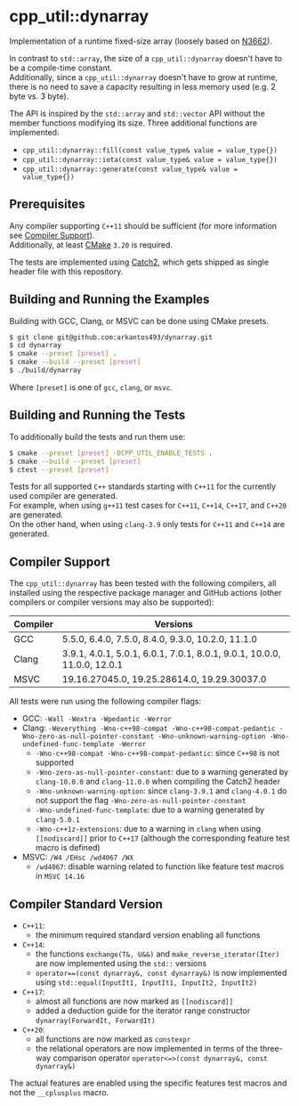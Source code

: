 # cpp_util::dynarray

Implementation of a runtime fixed-size array (loosely based on [N3662](http://www.open-std.org/jtc1/sc22/wg21/docs/papers/2013/n3662)).

In contrast to `std::array`, the size of a `cpp_util::dynarray` doesn't have to be a compile-time constant. <br>
Additionally, since a `cpp_util::dynarray` doesn't have to grow at runtime, there is no need to save a capacity resulting in less memory used (e.g. 2 byte vs. 3 byte).

The API is inspired by the `std::array` and `std::vector` API without the member functions modifying its size. Three additional functions
are implemented:

- `cpp_util::dynarray::fill(const value_type& value = value_type{})`
- `cpp_util::dynarray::iota(const value_type& value = value_type{})`
- `cpp_util::dynarray::generate(const value_type& value = value_type{})`

## Prerequisites

Any compiler supporting `C++11` should be sufficient (for more information see [Compiler Support](#compiler-support)). <br>
Additionally, at least [CMake](https://cmake.org/) `3.20` is required.

The tests are implemented using [Catch2](https://github.com/catchorg/Catch2/tree/v2.x), which gets shipped as single header file with this repository.

## Building and Running the Examples

Building with GCC, Clang, or MSVC can be done using CMake presets.

```bash
$ git clone git@github.com:arkantos493/dynarray.git
$ cd dynarray
$ cmake --preset [preset] .
$ cmake --build --preset [preset]
$ ./build/dynarray
```

Where `[preset]` is one of `gcc`, `clang`, or `msvc`.

## Building and Running the Tests

To additionally build the tests and run them use:

```bash
$ cmake --preset [preset] -DCPP_UTIL_ENABLE_TESTS .
$ cmake --build --preset [preset]
$ ctest --preset [preset]
```

Tests for all supported `C++` standards starting with `C++11` for the currently used compiler are generated. <br>
For example, when using `g++11` test cases for `C++11`, `C++14`, `C++17`, and `C++20` are generated. <br>
On the other hand, when using `clang-3.9` only tests for `C++11` and `C++14` are generated.

## Compiler Support

The `cpp_util::dynarray` has been tested with the following compilers, all installed using the respective package
manager and GitHub actions (other compilers or compiler versions may also be supported):

| Compiler | Versions                                                                |
| -------- | ----------------------------------------------------------------------- |
| GCC      | 5.5.0, 6.4.0, 7.5.0, 8.4.0, 9.3.0, 10.2.0, 11.1.0                       |
| Clang    | 3.9.1, 4.0.1, 5.0.1, 6.0.1, 7.0.1, 8.0.1, 9.0.1, 10.0.0, 11.0.0, 12.0.1 |
| MSVC     | 19.16.27045.0, 19.25.28614.0, 19.29.30037.0                             |

All tests were run using the following compiler flags:

- GCC: `-Wall -Wextra -Wpedantic -Werror`
- Clang: `-Weverything -Wno-c++98-compat -Wno-c++98-compat-pedantic -Wno-zero-as-null-pointer-constant -Wno-unknown-warning-option -Wno-undefined-func-template -Werror`
  - `-Wno-c++98-compat -Wno-c++98-compat-pedantic`: since `C++98` is not supported
  - `-Wno-zero-as-null-pointer-constant`: due to a warning generated by `clang-10.0.0` and `clang-11.0.0` when compiling the Catch2 header
  - `-Wno-unknown-warning-option`: since `clang-3.9.1` and `clang-4.0.1` do not support the flag `-Wno-zero-as-null-pointer-constant`
  - `-Wno-undefined-func-template`: due to a warning generated by `clang-5.0.1`
  - `-Wno-c++1z-extensions`: due to a warning in `clang` when using `[[nodiscard]]` prior to `C++17` (although the corresponding feature test macro is defined)
- MSVC:  `/W4 /EHsc /wd4067 /WX`
  - `/wd4067`: disable warning related to function like feature test macros in `MSVC 14.16`

## Compiler Standard Version

- `C++11`:
  - the minimum required standard version enabling all functions
- `C++14`:
  - the functions `exchange(T&, U&&)` and `make_reverse_iterator(Iter)` are now implemented using the `std::` versions
  - `operator==(const dynarray&, const dynarray&)` is now implemented
    using `std::equal(InputIt1, InputIt1, InputIt2, InputIt2)`
- `C++17`:
  - almost all functions are now marked as `[[nodiscard]]`
  - added a deduction guide for the iterator range constructor `dynarray(ForwardIt, ForwardIt)`
- `C++20`:
  - all functions are now marked as `constexpr`
  - the relational operators are now implemented in terms of the three-way comparison
    operator `operator<=>(const dynarray&, const dynarray&)`
    
The actual features are enabled using the specific features test macros and not the `__cplusplus` macro.